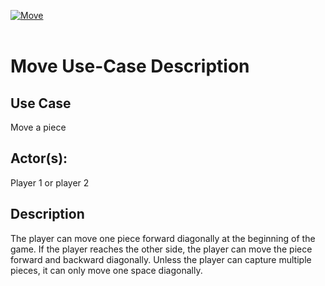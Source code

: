 <a href="https://ibb.co/rdmkxFk"><img src="https://i.ibb.co/PDNxcFx/Move.png" alt="Move" border="0"></a><br /><a target='_blank' href='https://emoticoncentral.com/category/open-hands-sign'></a><br />

# Move Use-Case Description

## Use Case
Move a piece

## Actor(s): 
Player 1 or player 2

## Description
The player can move one piece forward diagonally at the beginning of the game. If the player reaches the other side, the player can move the piece forward and backward diagonally. Unless the player can capture multiple pieces, it can only move one space diagonally. 
